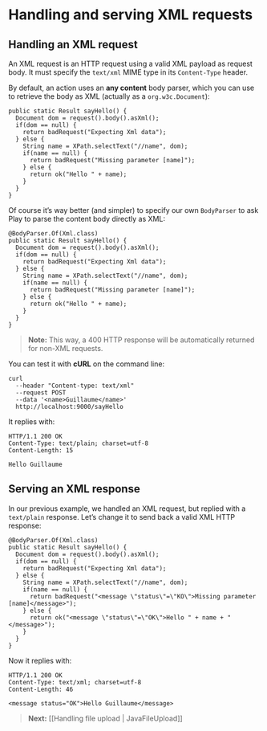 # Handling and serving XML requests

## Handling an XML request

An XML request is an HTTP request using a valid XML payload as request body. It must specify the `text/xml` MIME type in its `Content-Type` header.

By default, an action uses an **any content** body parser, which you can use to retrieve the body as XML (actually as a `org.w3c.Document`):

```
public static Result sayHello() {
  Document dom = request().body().asXml();
  if(dom == null) {
    return badRequest("Expecting Xml data");
  } else {
    String name = XPath.selectText("//name", dom);
    if(name == null) {
      return badRequest("Missing parameter [name]");
    } else {
      return ok("Hello " + name);
    }
  }
}
```

Of course it’s way better (and simpler) to specify our own `BodyParser` to ask Play to parse the content body directly as XML:

```
@BodyParser.Of(Xml.class)
public static Result sayHello() {
  Document dom = request().body().asXml();
  if(dom == null) {
    return badRequest("Expecting Xml data");
  } else {
    String name = XPath.selectText("//name", dom);
    if(name == null) {
      return badRequest("Missing parameter [name]");
    } else {
      return ok("Hello " + name);
    }
  }
}
```

> **Note:** This way, a 400 HTTP response will be automatically returned for non-XML requests.

You can test it with **cURL** on the command line:

```
curl 
  --header "Content-type: text/xml" 
  --request POST 
  --data '<name>Guillaume</name>' 
  http://localhost:9000/sayHello
```

It replies with:

```
HTTP/1.1 200 OK
Content-Type: text/plain; charset=utf-8
Content-Length: 15

Hello Guillaume
```

## Serving an XML response

In our previous example, we handled an XML request, but replied with a `text/plain` response. Let’s change it to send back a valid XML HTTP response:

```
@BodyParser.Of(Xml.class)
public static Result sayHello() {
  Document dom = request().body().asXml();
  if(dom == null) {
    return badRequest("Expecting Xml data");
  } else {
    String name = XPath.selectText("//name", dom);
    if(name == null) {
      return badRequest("<message \"status\"=\"KO\">Missing parameter [name]</message>");
    } else {
      return ok("<message \"status\"=\"OK\">Hello " + name + "</message>");
    }
  }
}
```

Now it replies with:

```
HTTP/1.1 200 OK
Content-Type: text/xml; charset=utf-8
Content-Length: 46

<message status="OK">Hello Guillaume</message>
```

> **Next:** [[Handling file upload | JavaFileUpload]]